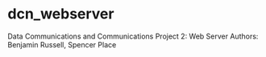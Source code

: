 dcn_webserver
=============

Data Communications and Communications Project 2: Web Server
Authors: Benjamin Russell, Spencer Place